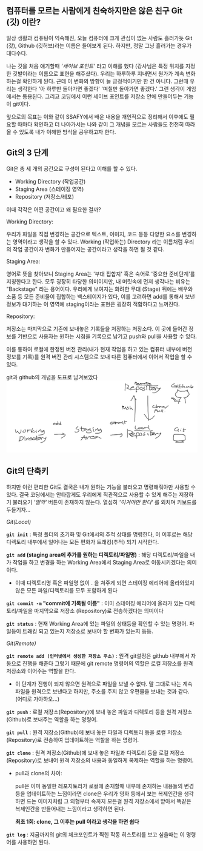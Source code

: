 컴퓨터를 모르는 사람에게 친숙하지만은 않은 친구 Git (깃) 이란?
- 
일상 생활과 컴퓨팅이 익숙해진, 오늘 컴퓨터에 크게 관심이 없는 사람도 흘러가듯 Git (갓), Github (깃허브)라는 이름은 들어보게 된다. 하지만, 정말 그냥 흘러가는 경우가 대다수다. 

나는 깃을 처음 얘기할때 _'세이브 포인트'_ 라고 이해를 했다 (강사님은 특정 위치를 지정한 깃발이라는 이름으로 표현을 해주셨다). 우리는 하루하루 지내면서 뭔가가 계속 변화하는걸 확인하게 된다. 근데 이 변화의 방향이 늘 긍정적이기만 한 건 아니다. 그런때 우리는 생각한다 '아 하루만 돌아가면 좋겠다' '며칠만 돌아가면 좋겠다.' 그런 생각이 게임에서는 통용된다. 그리고 코딩에서 이런 세이브 포인트를 저장소 안에 만들어두는 기능이 git이다.

앞으로의 목표는 이와 같이 SSAFY에서 배운 내용을 개인적으로 정리해서 이후에도 필요할 때마다 확인하고 더 나아가서는 나와 같이 그 개념을 모르는 사람들도 천천히 따라올 수 있도록 내가 이해한 방식을 공유하고자 한다.

Git의 3 단계
-
Git은 총 세 개의 공간으로 구성이 된다고 이해를 할 수 있다.
* Working Directory (작업공간)
* Staging Area (스테이징 영역)
* Repository (저장소/레포)

이때 각각은 어떤 공간이고 왜 필요한 걸까?

Working Directory:

우리가 파일을 직접 변경하는 공간으로 텍스트, 이미지, 코드 등등 다양한 요소를 변경하는 영역이라고 생각을 할 수 있다. Working (작업하는) Directory 라는 이름처럼 우리의 작업 공간이자 변화가 만들어지는 공간이라고 생각을 하면 될 것 같다.

Staging Area:

영어로 뜻을 찾아보니 Staging Area는 '부대 집합지' 혹은 숙어로 '중요한 준비단계'를 지칭한다고 한다. 모두 굉장히 타당한 의미이지만, 내 머릿속에 먼저 생각나는 비유는 "Backstage" 라는 용어이다. 우리에게 보여지는 화려한 무대 (Stage) 뒤에는 배우와 소품 등 모든 준비물이 집합하는 백스테이지가 있다, 이를 고려하면 add를 통해서 보낸 정보가 대기하는 이 영역에 staging이라는 표현은 굉장히 적합하다고 느껴진다.

Repository:

저장소는 마지막으로 기존에 보내놓은 기록들을 저장하는 저장소다. 이 곳에 들어간 정보를 기반으로 사용자는 원하는 시점을 기록으로 남기고 push와 pull을 사용할 수 있다.

이를 통하여 로컬에 한정된 버전 관리(내가 현재 작업을 하고 있는 컴퓨터 내부에 버전 정보를 기록)를 원격 버전 관리 시스템으로 보내 다른 컴퓨터에서 이어서 작업을 할 수 있다.

git과 github의 개념을 도표로 남겨보았다
![git_concept](git_concept.png)


Git의 단축키
-
하지만 이런 편리한 Git도 결국은 내가 원하는 기능을 불러오고 명령해줘야만 사용할 수 있다. 결국 코딩에서는 안타깝게도 우리에게 직관적으로 사용할 수 있게 해주는 저장하기 불러오기 *'딸깍'* 버튼이 존재하지 않는다. 열심히 *'이겨야만 한다'* 를 외치며 키보드를 두들기자...

*Git(Local)*

**`git init`** : 특정 폴더의 초기화 및 Git에서의 추적 상태를 명령한다, 이 이후로는 해당 디렉토리 내부에서 일어나는 모든 편화가 트래킹(추적) 되기 시작한다.

**`git add` (staging area에 추가를 원하는 디렉토리/파일명)** : 해당 디렉토리/파일을 내가 작업을 하고 변경을 하는 Working Area에서 Staging Area로 이동시키겠다는 의미이다.

* 이때 디렉토리명 혹은 파일명 없이 . 을 쳐주게 되면 스테이징 에리어에 올라와있지 않은 모든 파일/디렉토리를 모두 포함하게 된다

**`git commit -m` "commit에 기록될 이름"** : 이미 스테이징 에리어에 올라가 있는 디렉토리/파일을 마지막으로 저장소 (Repository)로 전송하겠다는 의미이다

**`git status`** : 현재 Working Area에 있는 파일의 상태등을 확인할 수 있는 명령어. 파일등이 트래킹 되고 있는지 저장소로 보내야 할 변화가 있는지 등등.


*Git(Remote)*

**`git remote add (인터넷에서 생성한 저장소 주소)`** : 원격 git설정은 github 내부에서 자동으로 진행을 해준다 그렇기 때문에 git remote 명령어의 역할은 로컬 저장소를 원격 저장소와 이어주는 역할을 한다.

- 이 단계가 진행이 되지 않으면 원격으로 파일을 보낼 수 없다. 말 그대로 나는 계속 파일을 원격으로 보낸다고 하지만, 주소를 주지 않고 우편물을 보내는 것과 같다. 
(어디로 가야하오...)

**`git push`** : 로컬 저장소(Repository)에 보내 놓은 파일과 디렉토리 등을 원격 저장소(Github)로 보내주는 역할을 하는 명령어.

**`git pull`** : 원격 저장소(Github)에 보내 놓은 파일과 디렉토리 등을 로컬 저장소(Repository)로 전송하여 업데이트하는 역할을 하는 명령어.

**`git clone`** : 원격 저장소(Github)에 보내 놓은 파일과 디렉토리 등을 로컬 저장소(Repository)로 보내어 원격 저장소의 내용과 동일하게 복제하는 역할을 하는 명령어.

- pull과 clone의 차이:
  
  pull은 이미 동일한 레포지토리가 로컬에 존재할때 내부에 존재하는 내용들의 변경 등을 업데이트하는 느낌이라면 clone은 우리가 영화 등에서 보는 복제인간을 생각하면 드는 이미지처럼 그 외형부터 속까지 모든걸 원격 저장소에서 받아서 똑같은 복제인간을 만들어내는 느낌이라고 생각하면 된다.

  **최초 1회: clone, 그 이후는 pull 이라고 생각을 하면 쉽다**
  


**`git log`** : 지금까지의 git의 체크포인트가 찍힌 작동 히스토리를 보고 싶을때는 이 명령어를 사용하면 된다.